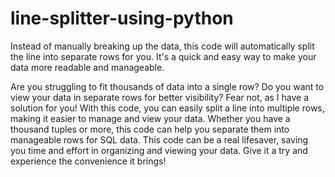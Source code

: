 # line-splitter-using-python


Instead of manually breaking up the data, this code will automatically split the line into separate rows for you. It's a quick and easy way to make your data more readable and manageable.

Are you struggling to fit thousands of data into a single row? Do you want to view your data in separate rows for better visibility? Fear not, as I have a solution for you! With this code, you can easily split a line into multiple rows, making it easier to manage and view your data. Whether you have a thousand tuples or more, this code can help you separate them into manageable rows for SQL data. This code can be a real lifesaver, saving you time and effort in organizing and viewing your data. Give it a try and experience the convenience it brings!
